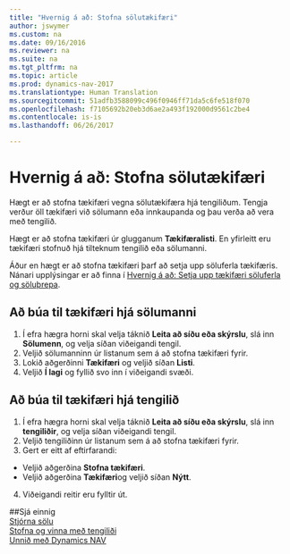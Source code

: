 ```yaml
---
title: "Hvernig á að: Stofna sölutækifæri"
author: jswymer
ms.custom: na
ms.date: 09/16/2016
ms.reviewer: na
ms.suite: na
ms.tgt_pltfrm: na
ms.topic: article
ms.prod: dynamics-nav-2017
ms.translationtype: Human Translation
ms.sourcegitcommit: 51adfb3588099c496f0946ff71da5c6fe518f070
ms.openlocfilehash: f7105692b20eb3d6ae2a493f192000d9561c2be4
ms.contentlocale: is-is
ms.lasthandoff: 06/26/2017

---
```

# <a name="how-to-create-sales-opportunities"></a>Hvernig á að: Stofna sölutækifæri
Hægt er að stofna tækifæri vegna sölutækifæra hjá tengiliðum. Tengja verður öll tækifæri við sölumann eða innkaupanda og þau verða að vera með tengilið.

Hægt er að stofna tækifæri úr glugganum **Tækifæralisti**. En yfirleitt eru tækifæri stofnuð hjá tilteknum tengilið eða sölumanni.

Áður en hægt er að stofna tækifæri þarf að setja upp söluferla tækifæris. Nánari upplýsingar er að finna í [Hvernig á að: Setja upp tækifæri söluferla og söluþrepa](marketing-how-setup-opportunity-sales-cycles-stages.md).

## <a name="to-create-an-opportunity-from-a-salesperson"></a>Að búa til tækifæri hjá sölumanni
1. Í efra hægra horni skal velja táknið **Leita að síðu eða skýrslu**, slá inn **Sölumenn**, og velja síðan viðeigandi tengil.
2. Veljið sölumanninn úr listanum sem á að stofna tækifæri fyrir.
3. Lokið aðgerðinni **Tækifæri** og veljið síðan **Listi**.
4. Veljið **Í lagi** og fyllið svo inn í viðeigandi svæði.  

<!-- taken out for OPS -->
<!-- [AZURE.INCLUDE [tooltip-note](../includes/tooltip-note.md)] -->

## <a name="to-create-an-opportunity-from-a-contact"></a>Að búa til tækifæri hjá tengilið
1. Í efra hægra horni skal velja táknið **Leita að síðu eða skýrslu**, slá inn **tengiliðir**, og velja síðan viðeigandi tengil.
2. Veljið tengiliðinn úr listanum sem á að stofna tækifæri fyrir.
3. Gert er eitt af eftirfarandi:
  * Veljið aðgerðina **Stofna tækifæri**.
  * Veljið aðgerðina **Tækifæri**og veljið síðan **Nýtt**.
4. Viðeigandi reitir eru fylltir út.

##<a name="see-also"></a>Sjá einnig  
[Stjórna sölu](sales-manage-sales.md)  
[Stofna og vinna með tengiliði](marketing-contacts.md)  
[Unnið með Dynamics NAV](ui-work-product.md)

